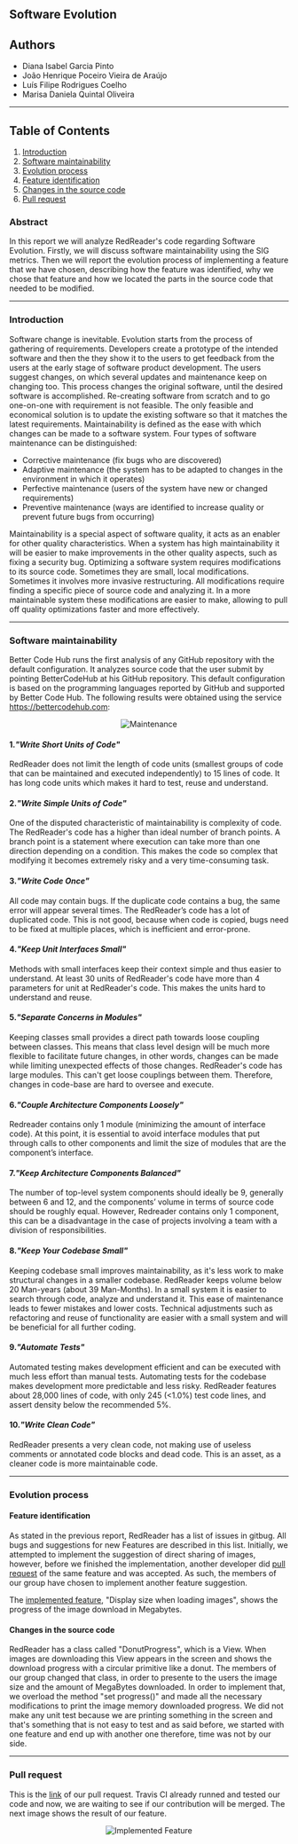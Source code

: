 ## Software Evolution

## Authors

* Diana Isabel Garcia Pinto
* João Henrique Poceiro Vieira de Araújo
* Luís Filipe Rodrigues Coelho
* Marisa Daniela Quintal Oliveira

---
## Table of Contents
1. [Introduction](#intro)
2. [Software maintainability](#maint)
3. [Evolution process](#evol)
  1. [Feature identification](#ident)
  2. [Changes in the source code](#change)
4. [Pull request](#pull)

### Abstract

In this report we will analyze RedReader's code regarding Software Evolution. Firstly, we will discuss software maintainability using the SIG metrics. Then we will report the evolution process of implementing a feature that we have chosen, describing how the feature was identified, why we chose that feature and how we located the parts in the source code that needed to be modified.

---

### <a name="intro"></a> Introduction

Software change is inevitable. Evolution starts from the process of gathering of requirements. Developers create a prototype of the intended software and then the they show it to the users to get feedback from the users at the early stage of software product development. The users suggest changes, on which several updates and maintenance keep on changing too. This process changes the original software, until the desired software is accomplished. Re-creating software from scratch and to go one-on-one with requirement is not feasible. The only feasible and economical solution is to update the existing software so that it matches the latest requirements.
Maintainability is defined as the ease with which changes can be made to a software system. Four types of software maintenance can be distinguished:

* Corrective maintenance (fix bugs who are discovered)
* Adaptive maintenance (the system has to be adapted to changes in the environment in which it operates)
* Perfective maintenance (users of the system have new or changed requirements)
* Preventive maintenance (ways are identified to increase quality or prevent future bugs from occurring) 

Maintainability is a special aspect of software quality, it acts as an enabler for other quality characteristics. When a system has high maintainability it will be easier to make improvements in the other quality aspects, such as fixing a security bug. 
Optimizing a software system requires modifications to its source code. Sometimes they are small, local modifications. Sometimes it involves more invasive restructuring. All modifications require finding a specific piece of source code and analyzing it. In a more maintainable system these modifications are easier to make, allowing to pull off quality optimizations faster and more effectively.

---

### <a name="maint"></a> Software maintainability

Better Code Hub runs the first analysis of any GitHub repository with the default configuration. It analyzes source code that the user submit by pointing BetterCodeHub at his GitHub repository. This default configuration is based on the programming languages reported by GitHub and supported by Better Code Hub. The following results were obtained using the service https://bettercodehub.com:

<p align="center">
  <img src="https://github.com/Bragado/RedReader/blob/master/esofDocs/img/maintenance.png" alt="Maintenance"/>
</p>

#### 1.*"Write Short Units of Code"*

RedReader does not limit the length of code units (smallest groups of code that can be maintained and executed independently) to 15 lines of code. It has long code units which makes it hard to test, reuse and understand.

#### 2.*"Write Simple Units of Code"*

One of the disputed characteristic of maintainability is complexity of code.
The RedReader's code has a higher than ideal number of branch points. A branch point is a statement where execution can take more than one direction depending on a condition. This makes the code so complex that modifying it becomes extremely risky and a very time-consuming task.

#### 3.*"Write Code Once"*

All code may contain bugs. If the duplicate code contains a bug, the same error will appear several times.
The RedReader’s code has a lot of duplicated code. This is not good, because when code is copied, bugs need to be fixed at multiple places, which is inefficient and error-prone.

#### 4.*"Keep Unit Interfaces Small"*

Methods with small interfaces keep their context simple and thus easier to understand.
At least 30 units of RedReader's code have more than 4 parameters for unit at RedReader's code. This makes the units hard to understand and reuse.

#### 5.*"Separate Concerns in Modules"*

Keeping classes small provides a direct path towards loose coupling between classes. This means that class level design will be much more flexible to facilitate future changes, in other words, changes can be made while limiting unexpected effects of those changes.
RedReader's code has large modules. This can't get loose couplings between them. Therefore, changes in code-base are hard to oversee and execute.

#### 6.*"Couple Architecture Components Loosely"*

Redreader contains only 1 module (minimizing the amount of interface code). At this point, it is essential to avoid interface modules that put through calls to other components and limit the size of modules that are the component’s interface.

#### 7.*"Keep Architecture Components Balanced"*

The number of top-level system components should ideally be 9, generally between 6 and 12, and the components’ volume in terms of source code should be roughly equal. However, Redreader contains only 1 component, this can be a disadvantage in the case of projects involving a team with a division of responsibilities.

#### 8.*"Keep Your Codebase Small"*

Keeping codebase small improves maintainability, as it's less work to make structural changes in a smaller codebase. RedReader keeps volume below 20 Man-years (about 39 Man-Months).
In a small system it is easier to search through code, analyze and understand it. This ease of maintenance leads to fewer mistakes and lower costs.
Technical adjustments such as refactoring and reuse of functionality are easier with a small system and will be beneficial for all further coding.

#### 9.*"Automate Tests"*

Automated testing makes development efficient and can be executed with much less effort than manual tests. Automating tests for the codebase makes development more predictable and less risky.
RedReader features about 28,000 lines of code, with only 245 (<1.0%) test code lines, and assert density below the recommended 5%.

#### 10.*"Write Clean Code"*

RedReader presents a very clean code, not making use of useless comments or annotated code blocks and dead code. This is an asset, as a cleaner code is more maintainable code.

---

### <a name="evol"></a> Evolution process

#### <a name="ident"></a> Feature identification

As stated in the previous report, RedReader has a list of issues in gitbug. All bugs and suggestions for new
Features are described in this list. Initially, we attempted to implement the suggestion of direct sharing of images, however, before we finished the implementation, another developer did [pull request](https://github.com/QuantumBadger/RedReader/issues/413) of the same feature and was accepted. As such, the members of our group have chosen to implement another feature suggestion.
 
The [implemented feature](https://github.com/QuantumBadger/RedReader/pull/422), "Display size when loading images", shows the progress of the image download in
Megabytes.


#### <a name="change"></a> Changes in the source code

RedReader has a class called "DonutProgress", which is a View. When images are downloading this View appears in  the screen and shows the download progress with a circular primitive like a donut. 
The members of our group changed that class, in order to presente to the users the image size and the amount of MegaBytes downloaded. In order to implement that, we overload the method "set progress()" and made all the necessary modifications to print the image memory downloaded progress. We did not make any unit test because we are printing something in the screen and that's something that is not easy to test and as said before, we started with one feature and end up with another one therefore, time was not by our side.

---

### <a name="pull"></a> Pull request

This is the [link](https://github.com/QuantumBadger/RedReader/pull/422) of our pull request. Travis CI already runned and tested our code and now, we are waiting to see if our contribution will be merged. The next image shows the result of our feature.

<p align="center">
  <img src="https://github.com/Bragado/RedReader/blob/master/esofDocs/img/expectedResult.png" alt="Implemented Feature"/>
</p>


